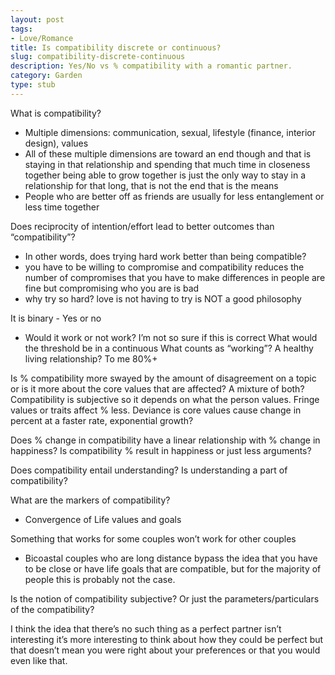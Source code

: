 ```yaml
---
layout: post
tags:
- Love/Romance
title: Is compatibility discrete or continuous?
slug: compatibility-discrete-continuous
description: Yes/No vs % compatibility with a romantic partner.
category: Garden
type: stub
---
```


What is compatibility?
* Multiple dimensions: communication, sexual, lifestyle (finance, interior design), values 
* All of these multiple dimensions are toward an end though and that is staying in that relationship and spending that much time in closeness together being able to grow together is just the only way to stay in a relationship for that long, that is not the end that is the means 
* People who are better off as friends are usually for less entanglement or less time together 

Does reciprocity of intention/effort lead to better outcomes than “compatibility”?
* In other words, does trying hard work better than being compatible?
* you have to be willing to compromise and compatibility reduces the number of compromises that you have to make differences in people are fine but compromising who you are is bad 
* why try so hard? love is not having to try is NOT a good philosophy 

It is binary - Yes or no 
* Would it work or not work?
I’m not so sure if this is correct
What would the threshold be in a continuous 
What counts as “working”? A healthy living relationship?
To me 80%+

Is % compatibility more swayed by the amount of disagreement on a topic or is it more about the core values that are affected? A mixture of both?
Compatibility is subjective so it depends on what the person values. Fringe values or traits affect % less. Deviance is core values cause change in percent at a faster rate, exponential growth?

Does % change in compatibility have a linear relationship with % change in happiness? Is compatibility % result in happiness or just less arguments?

Does compatibility entail understanding? Is understanding a part of compatibility?

What are the markers of compatibility?
* Convergence of Life values and goals 

Something that works for some couples won’t work for other couples
* Bicoastal couples who are long distance bypass the idea that you have to be close or have life goals that are compatible, but for the majority of people this is probably not the case.

Is the notion of compatibility subjective? Or just the parameters/particulars of the compatibility? 

I think the idea that there’s no such thing as a perfect partner isn’t interesting it’s more interesting to think about how they could be perfect but that doesn’t mean you were right about your preferences or that you would even like that.